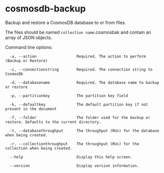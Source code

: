 # cosmosdb-backup

Backup and restore a CosmosDB database to or from files.

The files should be named `collection name`.cosmosbak and contain an array of JSON objects.

Command line options:

```
  -a, --action                  Required. The action to perform (Backup or Restore)

  -c, --connectionstring        Required. The connection string to CosmosDb

  -d, --databasename            Required. The database name to backup or restore

  -p, --partitionkey            The partition key field

  -k, --defaultkey              The default partition key if not present in the document

  -f, --folder                  The folder used for the backup or restore. Defaults to the current directory.

  -t, --databasethroughput      The throughput (RUs) for the database when being created.

  -r, --collectionthroughput    The throughput (RUs) for the collection when being created.

  --help                        Display this help screen.

  --version                     Display version information.
```